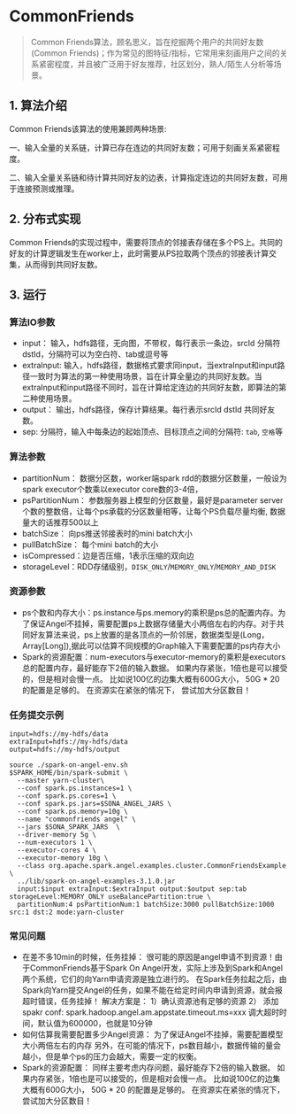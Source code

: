 # CommonFriends

>Common Friends算法，顾名思义，旨在挖掘两个用户的共同好友数(Common Friends)；作为常见的图特征/指标，它常用来刻画用户之间的关系紧密程度，并且被广泛用于好友推荐，社区划分，熟人/陌生人分析等场景。

## 1. 算法介绍

Common Friends该算法的使用兼顾两种场景:

一、输入全量的关系链，计算已存在连边的共同好友数；可用于刻画关系紧密程度。

二、输入全量关系链和待计算共同好友的边表，计算指定连边的共同好友数，可用于连接预测或推理。

## 2. 分布式实现

Common Friends的实现过程中，需要将顶点的邻接表存储在多个PS上。共同的好友的计算逻辑发生在worker上，此时需要从PS拉取两个顶点的邻接表计算交集，从而得到共同好友数。



## 3. 运行

### 算法IO参数
  - input： 输入，hdfs路径，无向图，不带权，每行表示一条边，srcId 分隔符 dstId，分隔符可以为空白符、tab或逗号等
  - extraInput: 输入，hdfs路径，数据格式要求同input，当extraInput和input路径一致时为算法的第一种使用场景，旨在计算全量边的共同好友数。当extraInput和input路径不同时，旨在计算给定连边的共同好友数，即算法的第二种使用场景。
  - output： 输出，hdfs路径，保存计算结果。每行表示srcId dstId 共同好友数。
  - sep: 分隔符，输入中每条边的起始顶点、目标顶点之间的分隔符: `tab`, `空格`等
### 算法参数
  - partitionNum： 数据分区数，worker端spark rdd的数据分区数量，一般设为spark executor个数乘以executor core数的3-4倍，
  - psPartitionNum： 参数服务器上模型的分区数量，最好是parameter server个数的整数倍，让每个ps承载的分区数量相等，让每个PS负载尽量均衡, 数据量大的话推荐500以上
  - batchSize： 向ps推送邻接表时的mini batch大小
  - pullBatchSize： 每个mini batch的大小
  - isCompressed：边是否压缩，1表示压缩的双向边
  - storageLevel：RDD存储级别，`DISK_ONLY`/`MEMORY_ONLY`/`MEMORY_AND_DISK`

### 资源参数

- ps个数和内存大小：ps.instance与ps.memory的乘积是ps总的配置内存。为了保证Angel不挂掉，需要配置ps上数据存储量大小两倍左右的内存。对于共同好友算法来说，ps上放置的是各顶点的一阶邻居，数据类型是(Long，Array[Long]),据此可以估算不同规模的Graph输入下需要配置的ps内存大小
- Spark的资源配置：num-executors与executor-memory的乘积是executors总的配置内存，最好能存下2倍的输入数据。 如果内存紧张，1倍也是可以接受的，但是相对会慢一点。 比如说100亿的边集大概有600G大小， 50G * 20 的配置是足够的。 在资源实在紧张的情况下， 尝试加大分区数目！

### 任务提交示例

```
input=hdfs://my-hdfs/data
extraInput=hdfs://my-hdfs/data
output=hdfs://my-hdfs/output

source ./spark-on-angel-env.sh
$SPARK_HOME/bin/spark-submit \
  --master yarn-cluster\
  --conf spark.ps.instances=1 \
  --conf spark.ps.cores=1 \
  --conf spark.ps.jars=$SONA_ANGEL_JARS \
  --conf spark.ps.memory=10g \
  --name "commonfriends angel" \
  --jars $SONA_SPARK_JARS  \
  --driver-memory 5g \
  --num-executors 1 \
  --executor-cores 4 \
  --executor-memory 10g \
  --class org.apache.spark.angel.examples.cluster.CommonFriendsExample \
  ../lib/spark-on-angel-examples-3.1.0.jar
  input:$input extraInput:$extraInput output:$output sep:tab storageLevel:MEMORY_ONLY useBalancePartition:true \
  partitionNum:4 psPartitionNum:1 batchSize:3000 pullBatchSize:1000 src:1 dst:2 mode:yarn-cluster
```



### 常见问题
  - 在差不多10min的时候，任务挂掉： 很可能的原因是angel申请不到资源！由于CommonFriends基于Spark On Angel开发，实际上涉及到Spark和Angel两个系统，它们的向Yarn申请资源是独立进行的。 在Spark任务拉起之后，由Spark向Yarn提交Angel的任务，如果不能在给定时间内申请到资源，就会报超时错误，任务挂掉！ 解决方案是： 1）确认资源池有足够的资源 2） 添加spakr conf: spark.hadoop.angel.am.appstate.timeout.ms=xxx 调大超时时间，默认值为600000，也就是10分钟
  - 如何估算我需要配置多少Angel资源： 为了保证Angel不挂掉，需要配置模型大小两倍左右的内存 另外，在可能的情况下，ps数目越小，数据传输的量会越小，但是单个ps的压力会越大，需要一定的权衡。
  - Spark的资源配置： 同样主要考虑内存问题，最好能存下2倍的输入数据。 如果内存紧张，1倍也是可以接受的，但是相对会慢一点。 比如说100亿的边集大概有600G大小， 50G * 20 的配置是足够的。 在资源实在紧张的情况下， 尝试加大分区数目！
